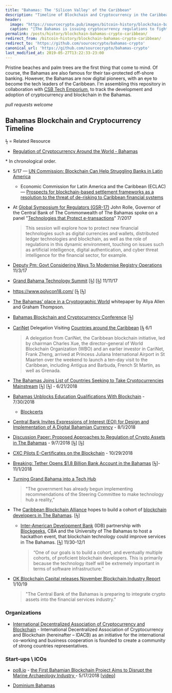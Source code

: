 ```yaml
---
title: "Bahamas: The 'Silicon Valley' of the Caribbean"
description: "Timeline of Blockchain and Cryptocurrency in the Caribbean."
header: 
  image: "https://sourcecrypto.pub/images/bitcoin-history/blockchain-bahamas-crypto-caribbean.png"
  caption: "[The Bahamas is issuing cryptocurrency regulations to fight fraudulent ICOs](https://thenextweb.com/hardfork/2018/11/09/bahamas-regulating-bitcoin/)"
permalink: /posts/history/blockchain-bahamas-crypto-caribbean/
redirect_from: /bitcoin-history/blockchain-bahamas-crypto-caribbean/
redirect_to: 'https://github.com/sourcecrypto/bahamas-crypto'
canonical_url: 'https://github.com/sourcecrypto/bahamas-crypto'
last_modified_at: 2019-05-27T13:22:33-23:00
---
```


Pristine beaches and palm trees are the first thing that come to mind. Of course, the Bahamas are also famous for their tax-protected off-shore banking. However, the Bahamas are now digital pioneers, with an eye to become the tech leaders of the Caribbean. I'm assembling this repository in collaboration with [CSB Tech Emporium](https://www.csbtechemporium.com/grand-bahama-silicon-valley-of-caribbean/), to track the development and adoption of cryptocurrency and blockchain in the Bahamas.

*pull requests welcome*

## Bahamas Blockchain and Cryptocurrency Timeline
ϟ = Related Resource

* [Regulation of Cryptocurrency Around the World - Bahamas](https://www.loc.gov/law/help/cryptocurrency/world-survey.php#bahamas)

\* In chronological order.

* 5/17 — [UN Commission: Blockchain Can Help Struggling Banks in Latin America](https://un-blockchain.org/2017/05/02/un-commission-blockchain-can-help-struggling-banks-in-latin-america/)
  * Economic Commission for Latin America and the Caribbean (ECLAC) — [Prospects for blockchain-based settlement frameworks as a resolution to the threat of de-risking to Caribbean financial systems](https://repositorio.cepal.org/bitstream/handle/11362/41139/1/LCCAR2017_2_en.pdf)
* At [Global Symposium for Regulators (GSR-17)](https://www.itu.int/en/itunews/Documents/2017/2017-ITUNewsPlus/GSR17/2017_ITUNewsPlus-gsr-en.pdf) John Rolle, Governor of the Central Bank of The Commonwealth of The Bahamas spoke on a panel "[Technologies that Protect e-transactions](https://www.itu.int/en/ITU-D/Conferences/GSR/Pages/GSR2017/Programme-Pre-Events.aspx#ChildVerticalTab_13)" 7/2017
  >This session will explore how to protect new financial technologies such as digital currencies and wallets, distributed ledger technologies and blockchain, as well as the role of regulations in this dynamic environment, touching on issues such as artificial intelligence, digital authentication, and cyber threat intelligence for the financial sector, for example. 

* [Deputy Pm: Govt Considering Ways To Modernise Registry Operations](http://www.tribune242.com/news/2017/nov/03/deputy-pm-govt-considering-ways-to-modernise/) 11/3/17

* [Grand Bahama Technology Summit](http://www.thebahamasweekly.com/publish/grand-bahama-bahamas/Grand_Bahama_Technology_Summit_Highlights56196.shtml) [[ϟ](http://www.thebahamasweekly.com/publish/community/Grand_Bahama_Technology_Summit_Brings_Hope_For_The_Future56209.shtml)] [[ϟ](https://www.bahamas.gov.bs/wps/portal/public/gov/government/news/tech%20summit%20set%20for%20november%20in%20gb/)] 11/11/17 

* https://www.polycon18.com/ [[ϟ](https://cryptocanucks.com/polycon-2018-first-securities-token-conference-bahamas-hosted-polymath/) [[ϟ](https://globenewswire.com/news-release/2018/02/22/1379685/0/en/Polymath-Grit-Capital-Announce-POLYCON18-the-First-Ever-Crypto-Event-for-Securities-Tokens.html)]

* [The Bahamas’ place in a Cryptographic World](http://www.grahamthompson.com/uploads/1609/doc/Bahamas_in_a_Cryptographic_World,_AAllen,_March_2018.pdf) whitepaper by Aliya Allen and Graham Thompson.

* [Bahamas Blockchain and Cryptocurrency Conference](https://blockchainbahamasconference.com/) [[ϟ](http://www.thebahamasweekly.com/publish/bis-news-updates/Bahamas_Blockchain_and_Cryptocurrency_Conference_Set_for_June_in_Grand_Bahama58249.shtml)]

* [CariNet](http://www.carinet.io/) Delegation Visiting [Countries around the Caribbean](https://www.prnewswire.com/news-releases/carinet-delegation-visiting-countries-around-the-caribbean-300657969.html) [[ϟ](https://www.caribbeannewsnow.com/2018/06/03/caribbean-blockchain-initiative-takes-show-on-the-road-around-the-region/) 6/1
  > A delegation from CariNet, the Caribbean blockchain initiative, led by chairman Charles Xue, the director-general of World Blockchain Organization (WBO) and an earlier investor in CariNet, Frank Zheng, arrived at Princess Juliana International Airport in St Maarten over the weekend to launch a ten-day visit to the Caribbean, including Antigua and Barbuda, French St Martin, as well as Grenada.

* [The Bahamas Joins List of Countries Seeking to Take Cryptocurrencies Mainstream](https://cagrvalue.com/the-bahamas-central-bank-cryptocurrencies/) [[ϟ](http://www.bahamas.gov.bs/wps/portal/public/gov/government/news/digital%20currency%20to%20be%20introduced%2C%20says%20dpm/)] [[ϟ](http://www.jamaicaobserver.com/latestnews/Bahamas_to_introduce_digital_currency?profile=1373)] - 6/21/2018 

* [Bahamas Unblocks Education Qualifications With Blockchain](http://www.tribune242.com/news/2018/jul/30/bahamas-unblocks-education-qualifications-with/) - 7/30/2018
  * [Blockcerts](https://www.blockcerts.org/)

* [Central Bank Invites Expressions of Interest (EOI) for Design and Implementation of A Digital Bahamian Currency](https://www.centralbankbahamas.com/news.php?id=16442&cmd=view) - 8/1/2018

* [Discussion Paper: Proposed Approaches to Regulation of 
Crypto Assets in The Bahamas](https://www.centralbankbahamas.com/download/065758600.pdf) - 9/7/2018  [[ϟ](https://news.bitcoin.com/bahamas-releases-discussion-paper-on-crypto-asset-regulation/)] [[ϟ](https://www.centralbankbahamas.com/news.php?id=16453&cmd=view)]

* [CXC Pilots E-Certificates on the Blockchain](https://www.cxc.org/cxc-pilots-e-certificates-on-the-blockchain/) - 10/29/2018

* [Breaking: Tether Opens $1.8 Billion Bank Account in the Bahamas](https://www.ccn.com/breaking-tether-confirms-its-banking-at-nassau-based-deltec-bank/) [[ϟ](https://blokt.com/news/damage-control-tether-limited-announces-partnership-with-bahamas-based-deltec-bank-trust-limited)]- 11/1/2018

* [Turning Grand Bahama into a Tech Hub](https://magneticmediatv.com/2018/11/turning-grand-bahama-into-a-tech-hub/)
  >"The government has already begun implementing recommendations of the Steering Committee to make technology hub a reality,”

* The [Caribbean Blockchain Alliance](https://allianceblockchain.org/) hopes to build a cohort of [blockchain developers in The Bahamas](https://thenassauguardian.com/2018/11/30/cba-wants-to-build-cohort-of-blockchain-developers-in-bahamas/). [[ϟ](https://bitcoinexchangeguide.com/caribbean-blockchain-alliance-cba-looks-to-turn-bahamas-into-a-distributed-ledger-leader/)]
  * [Inter-American Development Bank](https://www.iadb.org/) (IDB) partnership with [Blockgeeks](http://www.blockgeeks.com/), CBA and the University of The Bahamas to host a hackathon event, that blockchain technology could improve services in The Bahamas. [[ϟ](http://www.news9.com/story/39554251/idb-and-cba-collaborate-with-blockgeeks-to-launch-blockchain-technology-course-hackathon)] 11/30-12/1 
    >“One of our goals is to build a cohort, and eventually multiple cohorts, of proficient blockchain developers. This is primarily because the technology itself will be extremely important in terms of software infrastructure.”

* [OK Blockchain Capital releases November Blockchain Industry Report](https://www.thechainmagazine.com/ok-blockchain-capital-releases-november-blockchain-industry-report/?platform=hootsuite) 1/10/19
  >"The Central Bank of the Bahamas is preparing to integrate crypto assets into the financial services industry."

### Organizations

* [International Decentralized Association of Cryptocurrency and Blockchain](https://idacb.com/) - International Decentralized Association of Cryptocurrency and Blockchain (hereinafter – IDACB) as an initiative for the international co-working and business cooperation is founded to create a community of strong countries representatives.


### Start-ups \ ICOs

* [po8.io](http://po8.io) - [the First Bahamian Blockchain Project Aims to Disrupt the Marine Archaeology Industry ](https://www.prnewswire.com/news-releases/po8-the-first-bahamian-blockchain-project-aims-to-disrupt-the-marine-archaeology-industry-300631449.html) - 5/17/2018  [[video](https://www.youtube.com/watch?v=H05fpguk320)]

* [Dominium Bahamas](https://uploads-ssl.webflow.com/59a68d67ca51d80001e98965/5ae8bda6d99a3d2330d7a75b_Domineum%20Whitepaper%201_2.pdf)
